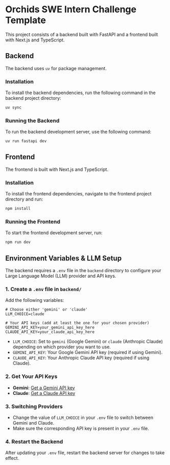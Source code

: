 # Orchids SWE Intern Challenge Template

This project consists of a backend built with FastAPI and a frontend built with Next.js and TypeScript.

## Backend

The backend uses `uv` for package management.

### Installation

To install the backend dependencies, run the following command in the backend project directory:

```bash
uv sync
```

### Running the Backend

To run the backend development server, use the following command:

```bash
uv run fastapi dev
```

## Frontend

The frontend is built with Next.js and TypeScript.

### Installation

To install the frontend dependencies, navigate to the frontend project directory and run:

```bash
npm install
```

### Running the Frontend

To start the frontend development server, run:

```bash
npm run dev
```

## Environment Variables & LLM Setup

The backend requires a `.env` file in the `backend` directory to configure your Large Language Model (LLM) provider and API keys.

### 1. Create a `.env` file in `backend/`

Add the following variables:

```
# Choose either 'gemini' or 'claude'
LLM_CHOICE=claude

# Your API keys (add at least the one for your chosen provider)
GEMINI_API_KEY=your_gemini_api_key_here
CLAUDE_API_KEY=your_claude_api_key_here
```

- `LLM_CHOICE`: Set to `gemini` (Google Gemini) or `claude` (Anthropic Claude) depending on which provider you want to use.
- `GEMINI_API_KEY`: Your Google Gemini API key (required if using Gemini).
- `CLAUDE_API_KEY`: Your Anthropic Claude API key (required if using Claude).

### 2. Get Your API Keys
- **Gemini**: [Get a Gemini API key](https://aistudio.google.com/app/apikey)
- **Claude**: [Get a Claude API key](https://console.anthropic.com/settings/keys)

### 3. Switching Providers
- Change the value of `LLM_CHOICE` in your `.env` file to switch between Gemini and Claude.
- Make sure the corresponding API key is present in your `.env` file.

### 4. Restart the Backend
After updating your `.env` file, restart the backend server for changes to take effect.
